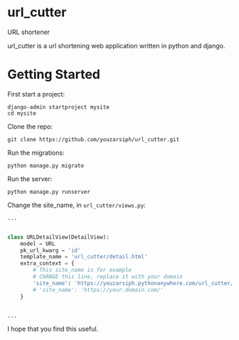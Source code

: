 # url_cutter

URL shortener

url_cutter is a url shortening web application written in python and django.

# Getting Started

First start a project:

```shell
django-admin startproject mysite
cd mysite
```

Clone the repo:

```shell
git clone https://github.com/youzarsiph/url_cutter.git
```

Run the migrations:

```shell
python manage.py migrate
```

Run the server:

```shell
python manage.py runserver
```

Change the site_name, in `url_cutter/views.py`:

```python
...


class URLDetailView(DetailView):
    model = URL
    pk_url_kwarg = 'id'
    template_name = 'url_cutter/detail.html'
    extra_context = {
        # This site_name is for example
        # CHANGE this line, replace it with your domain
        'site_name': 'https://youzarsiph.pythonanywhere.com/url_cutter/'
        # 'site_name': 'https://your.domain.com/'
    }


...
```

I hope that you find this useful.
